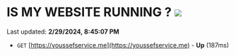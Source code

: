 # IS MY WEBSITE RUNNING ? [![](https://img.shields.io/static/v1?label=Sponsor&message=%E2%9D%A4&logo=GitHub&color=%23fe8e86)](https://github.com/sponsors/<username>)

Last updated: **2/29/2024, 8:45:07 PM**

- `GET` [https://youssefservice.me](https://youssefservice.me) - **Up** (187ms)
